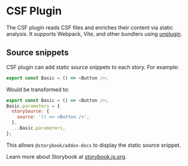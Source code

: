 # CSF Plugin

The CSF plugin reads CSF files and enriches their content via static analysis.
It supports Webpack, Vite, and other bundlers using [unplugin](https://github.com/unjs/unplugin).

## Source snippets

CSF plugin can add static source snippets to each story. For example:

```js
export const Basic = () => <Button />;
```

Would be transformed to:

```js
export const Basic = () => <Button />;
Basic.parameters = {
  storySource: {
    source: '() => <Button />',
  },
  ...Basic.parameters,
};
```

This allows `@storybook/addon-docs` to display the static source snippet.

Learn more about Storybook at [storybook.js.org](https://storybook.js.org/?utm_source=readme).
